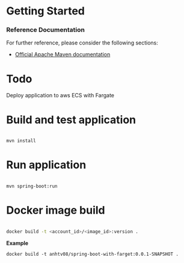 # Getting Started

### Reference Documentation
For further reference, please consider the following sections:

* [Official Apache Maven documentation](https://maven.apache.org/guides/index.html)

Todo
========================
Deploy application to aws ECS with Fargate


Build and test application
==========================

 ```bash
 
 mvn install


```

Run application
=================

```bash

mvn spring-boot:run
```

Docker image build
===================

```bash

docker build -t <account_id>/<image_id>:version .

```

**Example**

`docker build -t anhtv08/spring-boot-with-farget:0.0.1-SNAPSHOT .`





